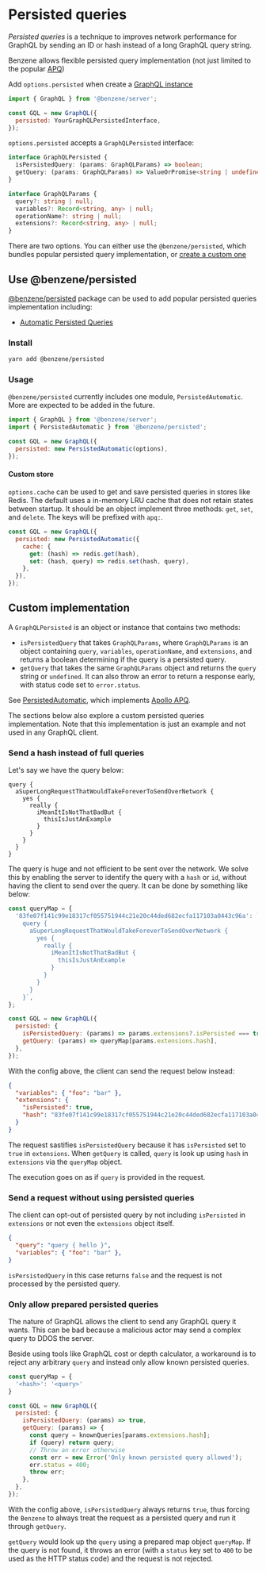 # Persisted queries

*Persisted queries* is a technique to improves network performance for GraphQL by sending an ID or hash instead of a long GraphQL query string.

Benzene allows flexible persisted query implementation (not just limited to the popular [APQ](https://www.apollographql.com/docs/apollo-server/performance/apq/))

Add `options.persisted` when create a [GraphQL instance](/core#graphql)

```js
import { GraphQL } from '@benzene/server';

const GQL = new GraphQL({
  persisted: YourGraphQLPersistedInterface,
});
```

`options.persisted` accepts a `GraphQLPersisted` interface:

```ts
interface GraphQLPersisted {
  isPersistedQuery: (params: GraphQLParams) => boolean;
  getQuery: (params: GraphQLParams) => ValueOrPromise<string | undefined>;
}

interface GraphQLParams {
  query?: string | null;
  variables?: Record<string, any> | null;
  operationName?: string | null;
  extensions?: Record<string, any> | null;
}
```

There are two options. You can either use the `@benzene/persisted`, which bundles popular persisted query implementation, or [create a custom one](#custom-implementation)

## Use @benzene/persisted

[@benzene/persisted](https://www.npmjs.com/package/@benzene/persisted) package can be used to add popular persisted queries implementation including:

- [Automatic Persisted Queries](https://www.apollographql.com/docs/apollo-server/performance/apq/)

### Install

```bash
yarn add @benzene/persisted
```

### Usage

`@benzene/persisted` currently includes one module, `PersistedAutomatic`. More are expected to be added in the future.

```js
import { GraphQL } from '@benzene/server';
import { PersistedAutomatic } from '@benzene/persisted';

const GQL = new GraphQL({
  persisted: new PersistedAutomatic(options),
});
```

#### Custom store

`options.cache` can be used to get and save persisted queries in stores like Redis. The default uses a in-memory LRU cache that does not retain states between startup. It should be an object implement three methods: `get`, `set`, and `delete`. The keys will be prefixed with `apq:`.

```js
const GQL = new GraphQL({
  persisted: new PersistedAutomatic({
    cache: {
      get: (hash) => redis.get(hash),
      set: (hash, query) => redis.set(hash, query),
    },
  }),
});
```

## Custom implementation

A `GraphQLPersisted` is an object or instance that contains two methods:

- `isPersistedQuery` that takes `GraphQLParams`, where `GraphQLParams` is an object containing `query`, `variables`, `operationName`, and `extensions`, and returns a boolean determining if the query is a persisted query.
- `getQuery` that takes the same `GraphQLParams` object and returns the `query` string or `undefined`. It can also throw an error to return a response early, with status code set to `error.status`.

See [PersistedAutomatic](https://github.com/hoangvvo/benzene/blob/main/packages/persisted/src/automatic.ts), which implements [Apollo APQ](https://www.apollographql.com/docs/apollo-server/performance/apq/).

The sections below also explore a custom persisted queries implementation. Note that this implementation is just an example and not used in any GraphQL client.

### Send a hash instead of full queries

Let's say we have the query below:

```
query { 
  aSuperLongRequestThatWouldTakeForeverToSendOverNetwork { 
    yes { 
      really {
        iMeanItIsNotThatBadBut {
          thisIsJustAnExample
        }
      }
    }
  }
}
```

The query is huge and not efficient to be sent over the network. We solve this by enabling the server to identify the query with a `hash` or `id`, without having the client to send over the query. It can be done by something like below:

```js
const queryMap = {
  '83fe07f141c99e18317cf055751944c21e20c44ded682ecfa117103a0443c96a': `
    query { 
      aSuperLongRequestThatWouldTakeForeverToSendOverNetwork { 
        yes { 
          really {
            iMeanItIsNotThatBadBut {
              thisIsJustAnExample
            }
          }
        }
      }
    }`,
};

const GQL = new GraphQL({
  persisted: {
    isPersistedQuery: (params) => params.extensions?.isPersisted === true,
    getQuery: (params) => queryMap[params.extensions.hash],
  },
});
```

With the config above, the client can send the request below instead:

```json
{
  "variables": { "foo": "bar" },
  "extensions": {
    "isPersisted": true,
    "hash": "83fe07f141c99e18317cf055751944c21e20c44ded682ecfa117103a0443c96a"
  }
}
```

The request sastifies `isPersistedQuery` because it has `isPersisted` set to `true` in `extensions`. When `getQuery` is called, `query` is look up using `hash` in `extensions` via the `queryMap` object.

The execution goes on as if `query` is provided in the request.

### Send a request without using persisted queries

The client can opt-out of persisted query by not including `isPersisted` in `extensions` or not even the `extensions` object itself.

```json
{
  "query": "query { hello }",
  "variables": { "foo": "bar" },
}
```

`isPersistedQuery` in this case returns `false` and the request is not processed by the persisted query.

### Only allow prepared persisted queries

The nature of GraphQL allows the client to send any GraphQL query it wants. This can be bad because a malicious actor may send a complex query to DDOS the server. 

Beside using tools like GraphQL cost or depth calculator, a workaround is to reject any arbitrary `query` and instead only allow known persisted queries.

```js
const queryMap = {
  '<hash>': '<query>'
}

const GQL = new GraphQL({
  persisted: {
    isPersistedQuery: (params) => true,
    getQuery: (params) => {
      const query = knownQueries[params.extensions.hash];
      if (query) return query;
      // Throw an error otherwise
      const err = new Error('Only known persisted query allowed');
      err.status = 400;
      throw err;
    },
  },
});
```

With the config above, `isPersistedQuery` always returns `true`, thus forcing the `Benzene` to always treat the request as a persisted query and run it through `getQuery`.

`getQuery` would look up the `query` using a prepared map object `queryMap`. If the query is not found, it throws an error (with a `status` key set to `400` to be used as the HTTP status code) and the request is not rejected.